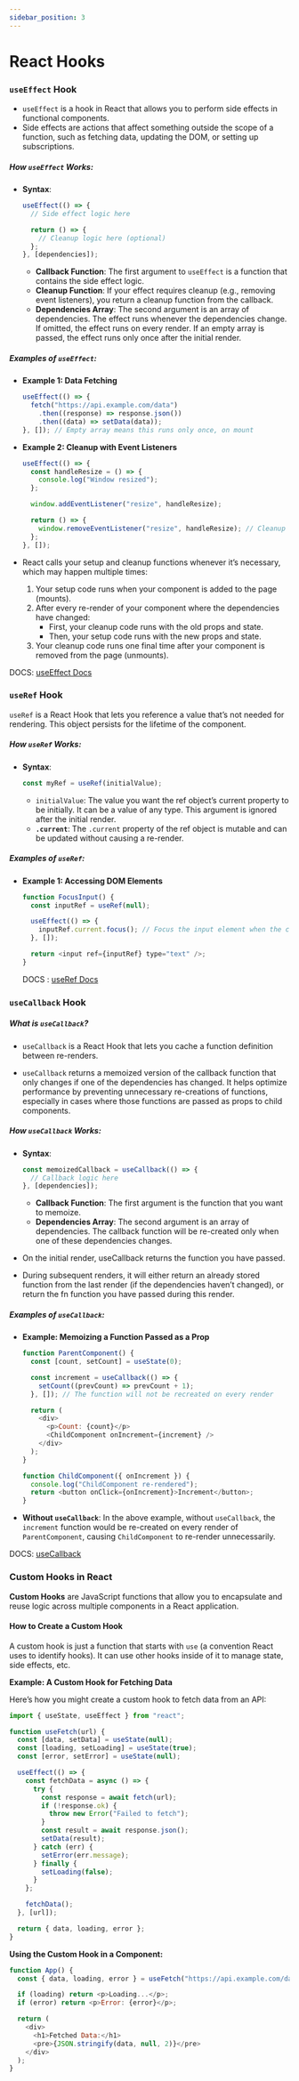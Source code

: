 ```yaml
---
sidebar_position: 3
---
```


# React Hooks

### `useEffect` Hook

- `useEffect` is a hook in React that allows you to perform side effects in functional components.
- Side effects are actions that affect something outside the scope of a function, such as fetching data, updating the DOM, or setting up subscriptions.

##### **How `useEffect` Works:**

- **Syntax**:

  ```javascript
  useEffect(() => {
    // Side effect logic here

    return () => {
      // Cleanup logic here (optional)
    };
  }, [dependencies]);
  ```

  - **Callback Function**: The first argument to `useEffect` is a function that contains the side effect logic.
  - **Cleanup Function**: If your effect requires cleanup (e.g., removing event listeners), you return a cleanup function from the callback.
  - **Dependencies Array**: The second argument is an array of dependencies. The effect runs whenever the dependencies change. If omitted, the effect runs on every render. If an empty array is passed, the effect runs only once after the initial render.

##### **Examples of `useEffect`:**

- **Example 1: Data Fetching**
  ```javascript
  useEffect(() => {
    fetch("https://api.example.com/data")
      .then((response) => response.json())
      .then((data) => setData(data));
  }, []); // Empty array means this runs only once, on mount
  ```
- **Example 2: Cleanup with Event Listeners**

  ```javascript
  useEffect(() => {
    const handleResize = () => {
      console.log("Window resized");
    };

    window.addEventListener("resize", handleResize);

    return () => {
      window.removeEventListener("resize", handleResize); // Cleanup
    };
  }, []);
  ```

- React calls your setup and cleanup functions whenever it’s necessary, which may happen multiple times:

  1. Your setup code runs when your component is added to the page (mounts).
  2. After every re-render of your component where the dependencies have changed:
     - First, your cleanup code runs with the old props and state.
     - Then, your setup code runs with the new props and state.
  3. Your cleanup code runs one final time after your component is removed from the page (unmounts).

DOCS: [useEffect Docs](https://react.dev/reference/react/useEffect)



### `useRef` Hook

`useRef` is a React Hook that lets you reference a value that’s not needed for rendering. This object persists for the lifetime of the component.

##### **How `useRef` Works:**

- **Syntax**:
  ```javascript
  const myRef = useRef(initialValue);
  ```
  - `initialValue`: The value you want the ref object’s current property to be initially. It can be a value of any type. This argument is ignored after the initial render.
  - **`.current`**: The `.current` property of the ref object is mutable and can be updated without causing a re-render.

##### **Examples of `useRef`:**

- **Example 1: Accessing DOM Elements**

  ```javascript
  function FocusInput() {
    const inputRef = useRef(null);

    useEffect(() => {
      inputRef.current.focus(); // Focus the input element when the component mounts
    }, []);

    return <input ref={inputRef} type="text" />;
  }
  ```

  DOCS : [useRef Docs](https://react.dev/reference/react/useRef)



### `useCallback` Hook

##### **What is `useCallback`?**

- `useCallback` is a React Hook that lets you cache a function definition between re-renders.

- `useCallback` returns a memoized version of the callback function that only changes if one of the dependencies has changed. It helps optimize performance by preventing unnecessary re-creations of functions, especially in cases where those functions are passed as props to child components.

##### **How `useCallback` Works:**

- **Syntax**:

  ```javascript
  const memoizedCallback = useCallback(() => {
    // Callback logic here
  }, [dependencies]);
  ```

  - **Callback Function**: The first argument is the function that you want to memoize.
  - **Dependencies Array**: The second argument is an array of dependencies. The callback function will be re-created only when one of these dependencies changes.

- On the initial render, useCallback returns the function you have passed.

- During subsequent renders, it will either return an already stored function from the last render (if the dependencies haven’t changed), or return the fn function you have passed during this render.

##### **Examples of `useCallback`:**

- **Example: Memoizing a Function Passed as a Prop**

  ```javascript
  function ParentComponent() {
    const [count, setCount] = useState(0);

    const increment = useCallback(() => {
      setCount((prevCount) => prevCount + 1);
    }, []); // The function will not be recreated on every render

    return (
      <div>
        <p>Count: {count}</p>
        <ChildComponent onIncrement={increment} />
      </div>
    );
  }

  function ChildComponent({ onIncrement }) {
    console.log("ChildComponent re-rendered");
    return <button onClick={onIncrement}>Increment</button>;
  }
  ```

- **Without `useCallback`**: In the above example, without `useCallback`, the `increment` function would be re-created on every render of `ParentComponent`, causing `ChildComponent` to re-render unnecessarily.

DOCS: [useCallback](https://react.dev/reference/react/useCallback)



### Custom Hooks in React

**Custom Hooks** are JavaScript functions that allow you to encapsulate and reuse logic across multiple components in a React application.

#### **How to Create a Custom Hook**

A custom hook is just a function that starts with `use` (a convention React uses to identify hooks). It can use other hooks inside of it to manage state, side effects, etc.

**Example: A Custom Hook for Fetching Data**

Here’s how you might create a custom hook to fetch data from an API:

```javascript
import { useState, useEffect } from "react";

function useFetch(url) {
  const [data, setData] = useState(null);
  const [loading, setLoading] = useState(true);
  const [error, setError] = useState(null);

  useEffect(() => {
    const fetchData = async () => {
      try {
        const response = await fetch(url);
        if (!response.ok) {
          throw new Error("Failed to fetch");
        }
        const result = await response.json();
        setData(result);
      } catch (err) {
        setError(err.message);
      } finally {
        setLoading(false);
      }
    };

    fetchData();
  }, [url]);

  return { data, loading, error };
}
```

**Using the Custom Hook in a Component:**

```javascript
function App() {
  const { data, loading, error } = useFetch("https://api.example.com/data");

  if (loading) return <p>Loading...</p>;
  if (error) return <p>Error: {error}</p>;

  return (
    <div>
      <h1>Fetched Data:</h1>
      <pre>{JSON.stringify(data, null, 2)}</pre>
    </div>
  );
}
```
